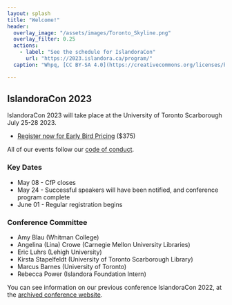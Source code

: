 ```yaml
---
layout: splash
title: "Welcome!"
header:
  overlay_image: "/assets/images/Toronto_Skyline.png"
  overlay_filter: 0.25
  actions:
    - label: "See the schedule for IslandoraCon" 
      url: "https://2023.islandora.ca/program/"
  caption: "Whpq, [CC BY-SA 4.0](https://creativecommons.org/licenses/by-sa/4.0), via Wikimedia Commons"

---
```


## IslandoraCon 2023

IslandoraCon 2023 will take place at the University of Toronto Scarborough July 25-28 2023. 

* [Register now for Early Bird Pricing](https://www.eventbrite.ca/e/553699408837) ($375)

All of our events follow our [code of conduct](https://www.islandora.ca/code-of-conduct).

### Key Dates

* May 08 - CfP closes
* May 24 - Successful speakers will have been notified, and conference program complete
* June 01 - Regular registration begins

### Conference Committee

* Amy Blau (Whitman College)
* Angelina (Lina) Crowe (Carnegie Mellon University Libraries)
* Eric Luhrs (Lehigh University)
* Kirsta Stapelfeldt (University of Toronto Scarborough Library)
* Marcus Barnes (University of Toronto) 
* Rebecca Power (Islandora Foundation Intern)


You can see information on our previous conference IslandoraCon 2022, at the [archived conference website](https://2022.islandora.ca/).

<div class="hidden" style="visibility:hidden">google-site-verification: googleeaa5f0242c851b4d.html</div>
